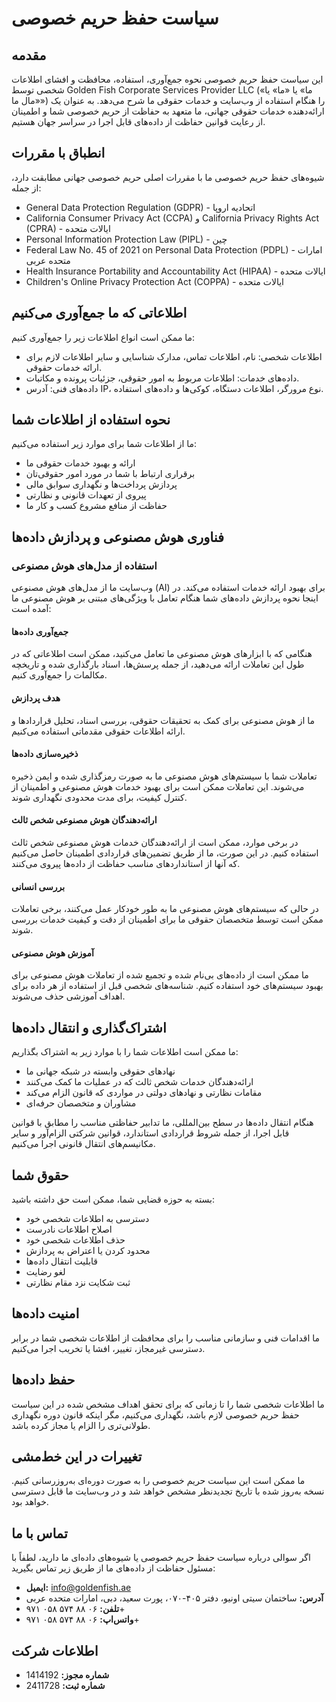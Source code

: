 # سیاست حفظ حریم خصوصی

## مقدمه

این سیاست حفظ حریم خصوصی نحوه جمع‌آوری، استفاده، محافظت و افشای اطلاعات شخصی توسط Golden Fish Corporate Services Provider LLC («ما» یا «ما» یا «مال ما») را هنگام استفاده از وب‌سایت و خدمات حقوقی ما شرح می‌دهد. به عنوان یک ارائه‌دهنده خدمات حقوقی جهانی، ما متعهد به حفاظت از حریم خصوصی شما و اطمینان از رعایت قوانین حفاظت از داده‌های قابل اجرا در سراسر جهان هستیم.

## انطباق با مقررات

شیوه‌های حفظ حریم خصوصی ما با مقررات اصلی حریم خصوصی جهانی مطابقت دارد، از جمله:

- General Data Protection Regulation (GDPR) - اتحادیه اروپا
- California Consumer Privacy Act (CCPA) و California Privacy Rights Act (CPRA) - ایالات متحده
- Personal Information Protection Law (PIPL) - چین
- Federal Law No. 45 of 2021 on Personal Data Protection (PDPL) - امارات متحده عربی
- Health Insurance Portability and Accountability Act (HIPAA) - ایالات متحده
- Children's Online Privacy Protection Act (COPPA) - ایالات متحده

## اطلاعاتی که ما جمع‌آوری می‌کنیم

ما ممکن است انواع اطلاعات زیر را جمع‌آوری کنیم:

- اطلاعات شخصی: نام، اطلاعات تماس، مدارک شناسایی و سایر اطلاعات لازم برای ارائه خدمات حقوقی.
- داده‌های خدمات: اطلاعات مربوط به امور حقوقی، جزئیات پرونده و مکاتبات.
- داده‌های فنی: آدرس IP، نوع مرورگر، اطلاعات دستگاه، کوکی‌ها و داده‌های استفاده.

## نحوه استفاده از اطلاعات شما

ما از اطلاعات شما برای موارد زیر استفاده می‌کنیم:

- ارائه و بهبود خدمات حقوقی ما
- برقراری ارتباط با شما در مورد امور حقوقی‌تان
- پردازش پرداخت‌ها و نگهداری سوابق مالی
- پیروی از تعهدات قانونی و نظارتی
- حفاظت از منافع مشروع کسب و کار ما

## فناوری هوش مصنوعی و پردازش داده‌ها

### استفاده از مدل‌های هوش مصنوعی

وب‌سایت ما از مدل‌های هوش مصنوعی (AI) برای بهبود ارائه خدمات استفاده می‌کند. در اینجا نحوه پردازش داده‌های شما هنگام تعامل با ویژگی‌های مبتنی بر هوش مصنوعی ما آمده است:

#### جمع‌آوری داده‌ها

هنگامی که با ابزارهای هوش مصنوعی ما تعامل می‌کنید، ممکن است اطلاعاتی که در طول این تعاملات ارائه می‌دهید، از جمله پرسش‌ها، اسناد بارگذاری شده و تاریخچه مکالمات را جمع‌آوری کنیم.

#### هدف پردازش

ما از هوش مصنوعی برای کمک به تحقیقات حقوقی، بررسی اسناد، تحلیل قراردادها و ارائه اطلاعات حقوقی مقدماتی استفاده می‌کنیم.

#### ذخیره‌سازی داده‌ها

تعاملات شما با سیستم‌های هوش مصنوعی ما به صورت رمزگذاری شده و ایمن ذخیره می‌شوند. این تعاملات ممکن است برای بهبود خدمات هوش مصنوعی و اطمینان از کنترل کیفیت، برای مدت محدودی نگهداری شوند.

#### ارائه‌دهندگان هوش مصنوعی شخص ثالث

در برخی موارد، ممکن است از ارائه‌دهندگان خدمات هوش مصنوعی شخص ثالث استفاده کنیم. در این صورت، ما از طریق تضمین‌های قراردادی اطمینان حاصل می‌کنیم که آنها از استانداردهای مناسب حفاظت از داده‌ها پیروی می‌کنند.

#### بررسی انسانی

در حالی که سیستم‌های هوش مصنوعی ما به طور خودکار عمل می‌کنند، برخی تعاملات ممکن است توسط متخصصان حقوقی ما برای اطمینان از دقت و کیفیت خدمات بررسی شوند.

#### آموزش هوش مصنوعی

ما ممکن است از داده‌های بی‌نام شده و تجمیع شده از تعاملات هوش مصنوعی برای بهبود سیستم‌های خود استفاده کنیم. شناسه‌های شخصی قبل از استفاده از هر داده برای اهداف آموزشی حذف می‌شوند.

## اشتراک‌گذاری و انتقال داده‌ها

ما ممکن است اطلاعات شما را با موارد زیر به اشتراک بگذاریم:

- نهادهای حقوقی وابسته در شبکه جهانی ما
- ارائه‌دهندگان خدمات شخص ثالث که در عملیات ما کمک می‌کنند
- مقامات نظارتی و نهادهای دولتی در مواردی که قانون الزام می‌کند
- مشاوران و متخصصان حرفه‌ای

هنگام انتقال داده‌ها در سطح بین‌المللی، ما تدابیر حفاظتی مناسب را مطابق با قوانین قابل اجرا، از جمله شروط قراردادی استاندارد، قوانین شرکتی الزام‌آور و سایر مکانیسم‌های انتقال قانونی اجرا می‌کنیم.

## حقوق شما

بسته به حوزه قضایی شما، ممکن است حق داشته باشید:

- دسترسی به اطلاعات شخصی خود
- اصلاح اطلاعات نادرست
- حذف اطلاعات شخصی خود
- محدود کردن یا اعتراض به پردازش
- قابلیت انتقال داده‌ها
- لغو رضایت
- ثبت شکایت نزد مقام نظارتی

## امنیت داده‌ها

ما اقدامات فنی و سازمانی مناسب را برای محافظت از اطلاعات شخصی شما در برابر دسترسی غیرمجاز، تغییر، افشا یا تخریب اجرا می‌کنیم.

## حفظ داده‌ها

ما اطلاعات شخصی شما را تا زمانی که برای تحقق اهداف مشخص شده در این سیاست حفظ حریم خصوصی لازم باشد، نگهداری می‌کنیم، مگر اینکه قانون دوره نگهداری طولانی‌تری را الزام یا مجاز کرده باشد.

## تغییرات در این خط‌مشی

ما ممکن است این سیاست حریم خصوصی را به صورت دوره‌ای به‌روزرسانی کنیم. نسخه به‌روز شده با تاریخ تجدیدنظر مشخص خواهد شد و در وب‌سایت ما قابل دسترسی خواهد بود.

## تماس با ما

اگر سوالی درباره سیاست حفظ حریم خصوصی یا شیوه‌های داده‌ای ما دارید، لطفاً با مسئول حفاظت از داده‌های ما از طریق زیر تماس بگیرید:

- **ایمیل:** info@goldenfish.ae
- **آدرس:** ساختمان سیتی اونیو، دفتر ۴۰۵-۰۷۰، پورت سعید، دبی، امارات متحده عربی
- **تلفن:** ۰۶ ۸۸ ۵۷۴ ۰۵۸ ۹۷۱+
- **واتس‌اپ:** ۰۶ ۸۸ ۵۷۴ ۰۵۸ ۹۷۱+

## اطلاعات شرکت

- **شماره مجوز:** 1414192
- **شماره ثبت:** 2411728
